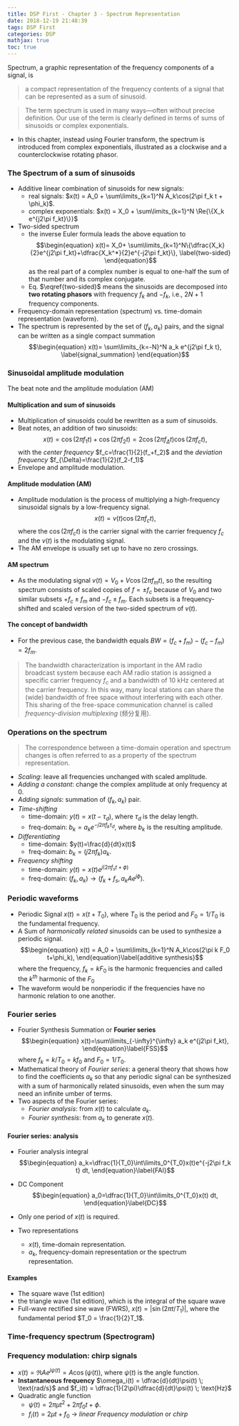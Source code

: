 ```yaml
---
title: DSP First - Chapter 3 - Spectrum Representation
date: 2018-12-19 21:48:39
tags: DSP First
categories: DSP
mathjax: true
toc: true
---
```


Spectrum, a graphic representation of the frequency components of a signal, is 

> a compact representation of the frequency contents of a signal that can be represented as a sum of sinusoid.

<!--more-->

> The term spectrum is used in many ways—often without precise definition. Our use of the term is clearly defined in terms of sums of sinusoids or complex exponentials.

- In this chapter, instead using Fourier transform, the spectrum is introduced from complex exponentials, illustrated as a clockwise and a counterclockwise rotating phasor.

### The Spectrum of a sum of sinusoids
- Additive linear combination of sinusoids for new signals:
  - real signals: $x(t) = A_0 + \sum\limits_{k=1}^N A_k\cos(2\pi f_k t + \phi_k)$.
  - complex exponentials: $x(t) = X_0 + \sum\limits_{k=1}^N \Re{\{X_k e^{j2\pi f_kt}\}}$
- Two-sided spectrum
  - the inverse Euler formula leads the above equation to
    $$\begin{equation}
	x(t)= X_0+ \sum\limits_{k=1}^N\{\dfrac{X_k}{2}e^{j2\pi f_kt}+\dfrac{X_k^*}{2}e^{-j2\pi f_kt}\},
	\label{two-sided}
	\end{equation}$$
	as the real part of a complex number is equal to one-half the sum of that number and its complex conjugate.
  - Eq. $\eqref{two-sided}$ means the sinusoids are decomposed into **two rotating phasors** with frequency $f_k$ and $-f_k$, i.e., $2N+1$ frequency components.
- Frequency-domain representation (spectrum) vs. time-domain representation (waveform).
- The spectrum is represented by the set of $(f_k, a_k)$ pairs, and the signal can be written as a single compact summation
  $$\begin{equation}
	x(t)= \sum\limits_{k=-N}^N a_k e^{j2\pi f_k t},
	\label{signal_summation}
  \end{equation}$$

### Sinusoidal amplitude modulation
The beat note and the amplitude modulation (AM)

#### Multiplication and sum of sinusoids
- Multiplication of sinusoids could be rewritten as a sum of sinusoids.
- Beat notes, an addition of two sinusoids:
  $$x(t) = \cos(2\pi f_1t)+\cos(2\pi f_2t) = 2\cos(2\pi f_{\Delta}t)\cos(2\pi f_c t),$$ 
  with the *center frequency* $f_c=\frac{1}{2}(f_+f_2)$ and the *deviation frequency* $f_{\Delta}=\frac{1}{2}(f_2-f_1)$
- Envelope and amplitude modulation.

#### Amplitude modulation (AM)
- Amplitude modulation is the process of multiplying a high-frequency sinusoidal signals by a low-frequency signal.
  $$x(t) = v(t)\cos(2\pi f_ct ),$$
  where the $\cos(2\pi f_ct)$ is the carrier signal with the carrier frequency $f_c$ and the $v(t)$ is the modulating signal.
- The AM envelope is usually set up to have no zero crossings.

#### AM spectrum
- As the modulating signal $v(t)= V_0 + V\cos(2\pi f_m t)$, so the resulting spectrum consists of scaled copies of $f=\pm f_c$ because of $V_0$ and two similar subsets $+f_c \pm f_m$ and $-f_c \pm f_m$. Each subsets is a frequency-shifted and scaled version of the two-sided spectrum of $v(t)$.

#### The concept of bandwidth
- For the previous case, the bandwidth equals $BW = (f_c+f_m)-(f_c-f_m)=2f_m$.

> The bandwidth characterization is important in the AM radio broadcast system because each AM radio station is assigned a specific carrier frequency $f_c$ and a bandwidth of 10 kHz centered at the carrier frequency. In this way, many local stations can share the (wide) bandwidth of free space without interfering with each other. This sharing of the free-space communication channel is called *frequency-division multiplexing* (频分复用).

### Operations on the spectrum
> The correspondence between a time-domain operation and spectrum changes is often referred to as a property of the spectrum representation.

- *Scaling*: leave all frequencies unchanged with scaled amplitude.
- *Adding a constant*: change the complex amplitude at only frequency at 0.
- *Adding signals*: summation of $(f_k, a_k)$ pair.
- *Time-shifting*
  - time-domain: $y(t)=x(t-\tau_d)$, where $\tau_d$ is the delay length.
  - freq-domain: $b_k = a_k e^{-j2\pi f_k \tau_d}$, where $b_k$ is the resulting amplitude.
- *Differentiating* 
  - time-domain: $y(t)=\frac{d}{dt}x(t)$
  - freq-domain: $b_k=(j2\pi f_k)a_k$.
- *Frequency shifting* 
  - time-domain: $y(t)=x(t)e^{j(2\pi f_st+\phi)}$
  - freq-domain: $(f_k, a_k) \rightarrow (f_k+f_s, a_k Ae^{j\phi})$.


### Periodic waveforms
- Periodic Signal $x(t)=x(t+T_0)$, where $T_0$ is the period and $F_0 = 1/T_0$ is the fundamental frequency.
- A Sum of *harmonically related* sinusoids can be used to synthesize a periodic signal.
  $$\begin{equation}
    x(t) = A_0 + \sum\limits_{k=1}^N A_k\cos(2\pi k F_0 t+\phi_k),
  \end{equation}\label{additive synthesis}$$
  where the frequency, $f_k=kF_0$ is the harmonic frequencies and  called the $k^{th}$ harmonic of the $F_0$
- The waveform would be nonperiodic if the frequencies have no harmonic relation to one another.

### Fourier series
- Fourier Synthesis Summation or **Fourier series**
  $$\begin{equation}
    x(t)=\sum\limits_{-\infty}^{\infty} a_k e^{j2\pi f_kt},
  \end{equation}\label{FSS}$$
  where $f_k=k/T_0=kf_0$ and $F_0=1/T_0$.
- Mathematical theory of *Fourier series*: a general theory that shows how to find the coefficients $a_k$ so that any periodic signal can be synthesized with a sum of harmonically related sinusoids, even when the sum may need an infinite umber of terms.
- Two aspects of the Fourier series: 
  - *Fourier analysis*: from $x(t)$ to calculate ${a_k}$.
  - *Fourier synthesis*: from ${a_k}$ to generate $x(t)$.

#### Fourier series: analysis
- Fourier analysis integral
  $$\begin{equation}
     a_k=\dfrac{1}{T_0}\int\limits_0^{T_0}x(t)e^{-j2\pi f_k t} dt,
  \end{equation}\label{FAI}$$
- DC Component
  $$\begin{equation}
     a_0=\dfrac{1}{T_0}\int\limits_0^{T_0}x(t) dt,
  \end{equation}\label{DC}$$
  
- Only one period of $x(t)$ is required.
- Two representations
  - $x(t)$, time-domain representation.
  - $a_k$, frequency-domain representation or the spectrum representation.

#### Examples
- The square wave (1st edition)
- the triangle wave (1st edition), which is the integral of the square wave
- Full-wave rectified sine wave (FWRS), $x(t)=|\sin(2\pi t/T_1)|$, where the fundamental period $T_0 = \frac{1}{2}T_1$.

### Time-frequency spectrum (Spectrogram)

### Frequency modulation: chirp signals
- $x(t)=\Re{Ae^{j\psi(t)}}=A\cos(\psi(t))$, where $\psi(t)$ is the angle function.
- **Instantaneous frequency** $\omega_i(t) = \dfrac{d}{dt}\psi(t) \; \text{rad/s}$ and $f_i(t) = \dfrac{1}{2\pi}\dfrac{d}{dt}\psi(t) \; \text{Hz}$
- Quadratic angle function
  - $\psi(t)=2\pi\mu t^2 + 2\pi f_0 t + \phi$.
  - $f_i(t)=2\mu t + f_0$ $\rightarrow$ *linear Frequency modulation* or *chirp*
